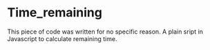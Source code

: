 # Time_remaining
This piece of code was written for no specific reason. A plain sript in Javascript to calculate remaining time. 
